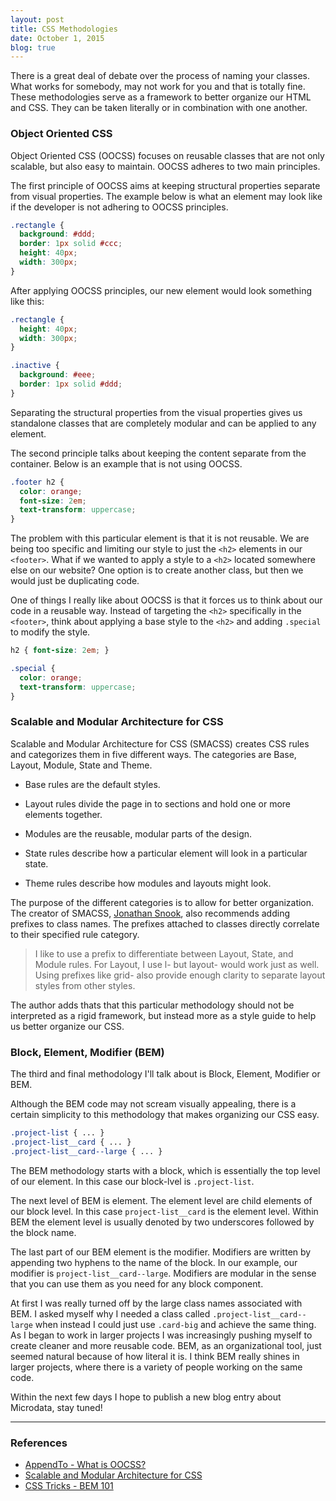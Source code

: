 ```yaml
---
layout: post
title: CSS Methodologies
date: October 1, 2015
blog: true
---
```


There is a great deal of debate over the process of naming your classes. What works for somebody, may not work for you and that is totally fine. These methodologies serve as a framework to better organize our HTML and CSS. They can be taken literally or in combination with one another.

### Object Oriented CSS

Object Oriented CSS (OOCSS) focuses on reusable classes that are not only scalable, but also easy to maintain. OOCSS adheres to two main principles.

The first principle of OOCSS aims at keeping structural properties separate from visual properties. The example below is what an element may look like if the developer is not adhering to OOCSS principles.

```css
.rectangle {
  background: #ddd;
  border: 1px solid #ccc;
  height: 40px;
  width: 300px;
}
```

After applying OOCSS principles, our new element would look something like this:

```css
.rectangle {
  height: 40px;
  width: 300px;
}

.inactive {
  background: #eee;
  border: 1px solid #ddd;
}
```

Separating the structural properties from the visual properties gives us standalone classes that are completely modular and can be applied to any element.

The second principle talks about keeping the content separate from the container. Below is an example that is not using OOCSS.

```css
.footer h2 {
  color: orange;
  font-size: 2em;
  text-transform: uppercase;
}
```

The problem with this particular element is that it is not reusable. We are being too specific and limiting our style to just the `<h2>` elements in our `<footer>`. What if we wanted to apply a style to a `<h2>` located somewhere else on our website? One option is to create another class, but then we would just be duplicating code.

One of things I really like about OOCSS is that it forces us to think about our code in a reusable way. Instead of targeting the `<h2>` specifically in the `<footer>`, think about applying a base style to the `<h2>` and adding `.special` to modify the style.

```css
h2 { font-size: 2em; }

.special {
  color: orange;
  text-transform: uppercase;
}
```

### Scalable and Modular Architecture for CSS

Scalable and Modular Architecture for CSS (SMACSS) creates CSS rules and categorizes them in five different ways. The categories are Base, Layout, Module, State and Theme.

* Base rules are the default styles.

* Layout rules divide the page in to sections and hold one or more elements together.

* Modules are the reusable, modular parts of the design.

* State rules describe how a particular element will look in a particular state.

* Theme rules describe how modules and layouts might look.

The purpose of the different categories is to allow for better organization. The creator of SMACSS, [Jonathan Snook](http://snook.ca/), also recommends adding prefixes to class names. The prefixes attached to classes directly correlate to their specified rule category.

> I like to use a prefix to differentiate between Layout, State, and Module rules. For Layout, I use l- but layout- would work just as well. Using prefixes like grid- also provide enough clarity to separate layout styles from other styles.

The author adds thats that this particular methodology should not be interpreted as a rigid framework, but instead more as a style guide to help us better organize our CSS.

### Block, Element, Modifier (BEM)

The third and final methodology I'll talk about is Block, Element, Modifier or BEM.

Although the BEM code may not scream visually appealing, there is a certain simplicity to this methodology that makes organizing our CSS easy.

```css
.project-list { ... }
.project-list__card { ... }
.project-list__card--large { ... }
```

The BEM methodology starts with a block, which is essentially the top level of our element. In this case our block-lvel is `.project-list`.

The next level of BEM is element. The element level are child elements of our block level. In this case `project-list__card` is the element level. Within BEM the element level is usually denoted by two underscores followed by the block name.

The last part of our BEM element is the modifier. Modifiers are written by  appending two hyphens to the name of the block. In our example, our modifier is `project-list__card--large`. Modifiers are modular in the sense that you can use them as you need for any block component.

At first I was really turned off by the large class names associated with BEM. I asked myself why I needed a class called `.project-list__card--large` when instead I could just use `.card-big` and achieve the same thing. As I began to work in larger projects I was increasingly pushing myself to create cleaner and more reusable code. BEM, as an organizational tool, just seemed natural because of how literal it is. I think BEM really shines in larger projects, where there is a variety of people working on the same code.

Within the next few days I hope to publish a new blog entry about Microdata, stay tuned!

---

### References
* [AppendTo - What is OOCSS?](http://appendto.com/2014/04/oocss/)
* [Scalable and Modular Architecture for CSS](https://smacss.com/)
* [CSS Tricks - BEM 101](https://css-tricks.com/bem-101/)
